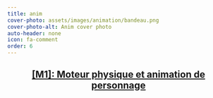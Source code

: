 ```yaml
---
title: anim
cover-photo: assets/images/animation/bandeau.png
cover-photo-alt: Anim cover photo
auto-header: none
icon: fa-comment
order: 6
---
```

<header>
<a href="/projet4"><h2>
[M1]: Moteur physique et animation de personnage
</h2></a>
</header>
